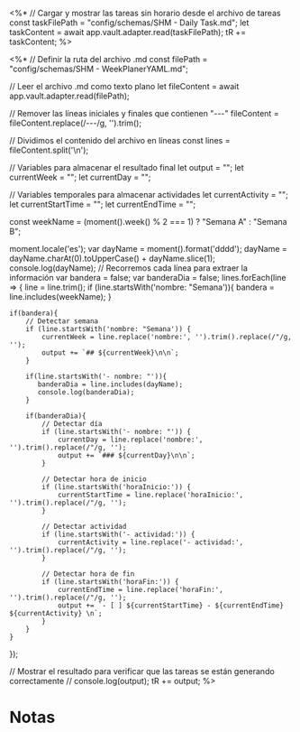 
<%*
// Cargar y mostrar las tareas sin horario desde el archivo de tareas
const taskFilePath = "config/schemas/SHM - Daily Task.md";
let taskContent = await app.vault.adapter.read(taskFilePath);
tR += taskContent;
%>

<%*
// Definir la ruta del archivo .md
const filePath = "config/schemas/SHM - WeekPlanerYAML.md";

// Leer el archivo .md como texto plano
let fileContent = await app.vault.adapter.read(filePath);

// Remover las líneas iniciales y finales que contienen "---"
fileContent = fileContent.replace(/---/g, '').trim();

// Dividimos el contenido del archivo en líneas
const lines = fileContent.split('\n');

// Variables para almacenar el resultado final
let output = "";
let currentWeek = "";
let currentDay = "";

// Variables temporales para almacenar actividades
let currentActivity = "";
let currentStartTime = "";
let currentEndTime = "";

const weekName = (moment().week() % 2 === 1) ? "Semana A" : "Semana B";

moment.locale('es');
var dayName = moment().format('dddd');
dayName = dayName.charAt(0).toUpperCase() + dayName.slice(1);
console.log(dayName);
// Recorremos cada línea para extraer la información
var bandera = false;
var banderaDia = false;
lines.forEach(line => {
    line = line.trim();
    if (line.startsWith('nombre: "Semana')){
	    bandera = line.includes(weekName);
    } 
    
    if(bandera){
	    // Detectar semana
	    if (line.startsWith('nombre: "Semana')) {
	        currentWeek = line.replace('nombre:', '').trim().replace(/"/g, '');
	        output += `## ${currentWeek}\n\n`;
	    }

		if(line.startsWith('- nombre: "')){
		   banderaDia = line.includes(dayName);
		   console.log(banderaDia);
		}

		if(banderaDia){
			// Detectar día
		    if (line.startsWith('- nombre: "')) {
		        currentDay = line.replace('nombre:', '').trim().replace(/"/g, '');
		        output += `### ${currentDay}\n\n`;
		    }
			
		    // Detectar hora de inicio
		    if (line.startsWith('horaInicio:')) {
		        currentStartTime = line.replace('horaInicio:', '').trim().replace(/"/g, '');
		    }
						
		    // Detectar actividad
		    if (line.startsWith('- actividad:')) {
		        currentActivity = line.replace('- actividad:', '').trim().replace(/"/g, '');
		    }
		
		    // Detectar hora de fin
		    if (line.startsWith('horaFin:')) {
		        currentEndTime = line.replace('horaFin:', '').trim().replace(/"/g, '');
		        output += `- [ ] ${currentStartTime} - ${currentEndTime} ${currentActivity} \n`;
		    }   
		}
    }
});

// Mostrar el resultado para verificar que las tareas se están generando correctamente
// console.log(output);
tR += output;
%>


# Notas
